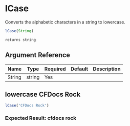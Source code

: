 # lCase

 Converts the alphabetic characters in a string to lowercase.

```javascript
lCase(String)
```

```javascript
returns string
```

## Argument Reference

| Name | Type | Required | Default | Description |
| --- | --- | --- | --- | --- |
| String | string | Yes |  |  |

## lowercase CFDocs Rock

```javascript
lCase('CFDocs Rock')
```

### Expected Result: cfdocs rock
